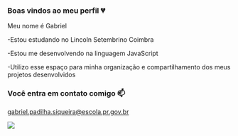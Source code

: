 ### Boas vindos ao meu perfil 💔

Meu nome é Gabriel

-Estou estudando no Lincoln Setembrino Coimbra

-Estou me desenvolvendo na linguagem JavaScript

-Utilizo esse espaço para minha organização e compartilhamento dos meus projetos desenvolvidos

### Você entra em contato comigo 📫
 
 gabriel.padilha.siqueira@escola.pr.gov.br

![](https://media.tenor.com/G4J8wrCM7kUAAAAC/decisions-homer-simpson.gif)
